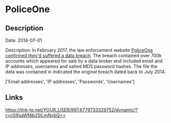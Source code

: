 # PoliceOne

## Description

Date: 2014-07-01

Description:
In February 2017, the law enforcement website <a href="http://www.zdnet.com/article/police-forum-hacked-thousands-of-records-for-sale-on-dark-web/" target="_blank" rel="noopener">PoliceOne confirmed they'd suffered a data breach</a>. The breach contained over 700k accounts which appeared for sale by a data broker and included email and IP addresses, usernames and salted MD5 password hashes. The file the data was contained in indicated the original breach dated back to July 2014.


['Email addresses', 'IP addresses', 'Passwords', 'Usernames']

## Links

https://link-to.net/YOUR_USER/997.6779733329752/dynamic/?r=cG9saWNlb25lLmNvbQ==
